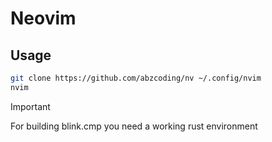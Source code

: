 # Neovim


## Usage

```bash
git clone https://github.com/abzcoding/nv ~/.config/nvim
nvim
```

> [!IMPORTANT]
> For building blink.cmp you need a working rust environment
